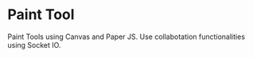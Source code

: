 # Paint Tool
Paint Tools using Canvas and Paper JS. Use collabotation functionalities using Socket IO.

